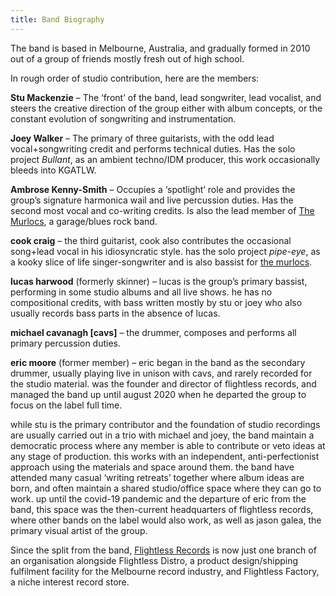 ```yaml
---
title: Band Biography
---
```


The band is based in Melbourne, Australia, and gradually formed in 2010 out of a group of friends mostly fresh out of high school.

In rough order of studio contribution, here are the members:

**Stu Mackenzie** – The ‘front’ of the band, lead songwriter, lead vocalist, and steers the creative direction of the group either with album concepts, or the constant evolution of songwriting and instrumentation.

**Joey Walker** – The primary of three guitarists, with the odd lead vocal+songwriting credit and performs technical duties. Has the solo project _Bullant_, as an ambient techno/IDM producer, this work occasionally bleeds into KGATLW.

**Ambrose Kenny-Smith** – Occupies a ‘spotlight’ role and provides the group’s signature harmonica wail and live percussion duties. Has the second most vocal and co-writing credits. Is also the lead member of [The Murlocs](The-Murlocs), a garage/blues rock band.

**cook craig** – the third guitarist, cook also contributes the occasional song+lead vocal in his idiosyncratic style. has the solo project _pipe-eye_, as a kooky slice of life singer-songwriter and is also bassist for [the murlocs](The-Murlocs).

**lucas harwood** (formerly skinner) – lucas is the group’s primary bassist, performing in some studio albums and all live shows. he has no compositional credits, with bass written mostly by stu or joey who also usually records bass parts in the absence of lucas.

**michael cavanagh \[cavs\]** – the drummer, composes and performs all primary percussion duties.

**eric moore** (former member) – eric began in the band as the secondary drummer, usually playing live in unison with cavs, and rarely recorded for the studio material. was the founder and director of flightless records, and managed the band up until august 2020 when he departed the group to focus on the label full time.

while stu is the primary contributor and the foundation of studio recordings are usually carried out in a trio with michael and joey, the band maintain a democratic process where any member is able to contribute or veto ideas at any stage of production. this works with an independent, anti-perfectionist approach using the materials and space around them. the band have attended many casual ‘writing retreats’ together where album ideas are born, and often maintain a shared studio/office space where they can go to work. up until the covid-19 pandemic and the departure of eric from the band, this space was the then-current headquarters of flightless records, where other bands on the label would also work, as well as jason galea, the primary visual artist of the group.

Since the split from the band, [Flightless Records](https://flightlessrecords.com/) is now just one branch of an organisation alongside Flightless Distro, a product design/shipping fulfilment facility for the Melbourne record industry, and Flightless Factory, a niche interest record store.
